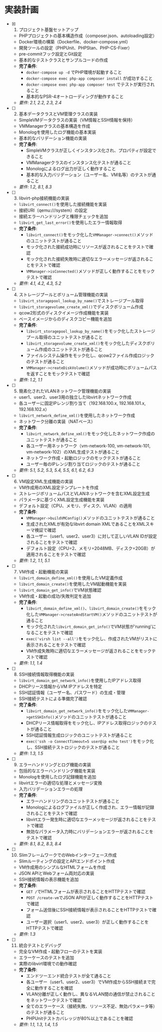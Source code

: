 # 実装計画

- [x] 1. プロジェクト基盤セットアップ
  - PHPプロジェクトの基本構造作成（composer.json、autoloading設定）
  - Docker環境の構築（Dockerfile、docker-compose.yml）
  - 開発ツールの設定（PHPUnit、PHPStan、PHP-CS-Fixer）
  - pre-commitフック設定とGit設定
  - 基本的なテストクラスとサンプルコードの作成
  - **完了条件**:
    - `docker-compose up -d` でPHP環境が起動すること
    - `docker-compose exec php-app composer install` が成功すること
    - `docker-compose exec php-app composer test` でテストが実行されること
    - 基本的なPSR-4オートローディングが動作すること
  - _要件: 2.1, 2.2, 2.3, 2.4_

- [ ] 2. 基本データクラスとVM管理クラスの実装
  - SimpleVMデータクラスの実装（VM情報とSSH情報を保持）
  - VMManagerクラスの基本構造を作成
  - Monologを使用したログ機能の基本実装
  - 基本的なバリデーション機能の実装
  - **完了条件**: 
    - SimpleVMクラスが正しくインスタンス化され、プロパティが設定できること
    - VMManagerクラスのインスタンス化テストが通ること
    - Monologによるログ出力が正しく動作すること
    - 基本的な入力バリデーション（ユーザー名、VM名等）のテストが通ること
  - _要件: 1.2, 8.1, 8.3_

- [ ] 3. libvirt-php接続機能の実装
  - `libvirt_connect()`を使用した接続機能を実装
  - 接続URI（qemu:///system）の設定
  - 接続エラーハンドリングと権限チェックを追加
  - `libvirt_get_last_error()`を使用したエラー情報取得
  - **完了条件**:
    - `libvirt_connect()`をモック化した`VMManager->connect()`メソッドのユニットテストが通ること
    - モック化された接続成功時にリソースが返されることをテストで確認
    - モック化された接続失敗時に適切なエラーメッセージが返されることをテストで確認
    - `VMManager->isConnected()`メソッドが正しく動作することをモックテストで確認
  - _要件: 4.1, 4.2, 4.3, 5.2_

- [ ] 4. ストレージプールとボリューム管理機能の実装
  - `libvirt_storagepool_lookup_by_name()`でストレージプール取得
  - `libvirt_storagevolume_create_xml()`でディスクボリューム作成
  - qcow2形式のディスクイメージ作成機能を実装
  - ベースイメージからのディスクコピー機能を追加
  - **完了条件**:
    - `libvirt_storagepool_lookup_by_name()`をモック化したストレージプール取得のユニットテストが通ること
    - `libvirt_storagevolume_create_xml()`をモック化したディスクボリューム作成のユニットテストが通ること
    - ファイルシステム操作をモック化し、qcow2ファイル作成ロジックのテストが通ること
    - `VMManager->createDiskVolume()`メソッドが成功時にボリュームパスを返すことをモックテストで確認
  - _要件: 1.2, 1.1_

- [ ] 5. 簡素化されたVLANネットワーク管理機能の実装
  - user1、user2、user3用の独立したlibvirtネットワーク作成
  - 各ユーザーに固定IPレンジ割り当て（192.168.100.x, 192.168.101.x, 192.168.102.x）
  - `libvirt_network_define_xml()`を使用したネットワーク作成
  - ネットワーク分離の実装（NATベース）
  - **完了条件**:
    - `libvirt_network_define_xml()`をモック化したネットワーク作成のユニットテストが通ること
    - 各ユーザー用ネットワーク（vm-network-100, vm-network-101, vm-network-102）のXML生成テストが通ること
    - ネットワーク作成・起動ロジックのモックテストが通ること
    - ユーザー毎のIPレンジ割り当てロジックのテストが通ること
  - _要件: 5.1, 5.2, 5.3, 5.4, 5.5, 6.1, 6.2, 6.3_

- [ ] 6. VM設定XML生成機能の実装
  - VM作成用のXML設定テンプレートを作成
  - ストレージボリュームパスとVLANネットワークを含むXML設定生成
  - パラメータに基づくXML設定生成機能を実装
  - デフォルト設定（CPU、メモリ、ディスク、VLAN）の適用
  - **完了条件**:
    - `VMManager->buildVMConfig()`メソッドのユニットテストが通ること
    - 生成されたXMLが有効なlibvirt domain XMLであることをXMLスキーマ検証で確認
    - 各ユーザー（user1、user2、user3）に対して正しいVLAN IDが設定されることをテストで確認
    - デフォルト設定（CPU=2、メモリ=2048MB、ディスク=20GB）が適用されることをテストで確認
  - _要件: 1.2, 1.1, 5.1_

- [ ] 7. VM作成・起動機能の実装
  - `libvirt_domain_define_xml()`を使用したVM定義作成
  - `libvirt_domain_create()`を使用したVM起動機能を実装
  - `libvirt_domain_get_info()`でVM状態確認
  - VM作成・起動の成功/失敗判定を追加
  - **完了条件**:
    - `libvirt_domain_define_xml()`、`libvirt_domain_create()`をモック化した`VMManager->createAndStartVM()`メソッドのユニットテストが通ること
    - モック化された`libvirt_domain_get_info()`でVM状態が'running'になることをテストで確認
    - `exec('virsh list --all')`をモック化し、作成されたVMがリストに表示されることをテストで確認
    - VM作成失敗時に適切なエラーメッセージが返されることをモックテストで確認
  - _要件: 1.1, 1.4_

- [ ] 8. SSH接続情報取得機能の実装
  - `libvirt_domain_get_network_info()`を使用したIPアドレス取得
  - DHCPリース情報からVM IPアドレスを特定
  - SSH認証情報（ユーザー名、パスワード）の生成・管理
  - SSH接続テストによる準備完了確認
  - **完了条件**:
    - `libvirt_domain_get_network_info()`をモック化した`VMManager->getSSHInfo()`メソッドのユニットテストが通ること
    - DHCPリース情報取得をモック化し、IPアドレス取得ロジックのテストが通ること
    - SSH認証情報生成ロジックのユニットテストが通ること
    - `exec('ssh -o ConnectTimeout=5 user@ip echo test')`をモック化し、SSH接続テストロジックのテストが通ること
  - _要件: 1.3, 1.5_

- [ ] 9. エラーハンドリングとログ機能の実装
  - 包括的なエラーハンドリング機能を実装
  - Monologを使用したログ記録機能を追加
  - libvirtエラーの適切な処理とメッセージ変換
  - 入力バリデーションエラーの処理
  - **完了条件**:
    - エラーハンドリングのユニットテストが通ること
    - Monologによるログファイルが正しく作成され、エラー情報が記録されることをテストで確認
    - libvirtエラー発生時に適切なエラーメッセージが返されることをテストで確認
    - 無効なパラメータ入力時にバリデーションエラーが返されることをテストで確認
  - _要件: 8.1, 8.2, 8.3, 8.4_

- [ ] 10. SlimフレームワークでのWebインターフェース作成
  - Slimルーティングの設定とAPIエンドポイント作成
  - VM作成用のシンプルなHTMLフォームを作成
  - JSON APIとWebフォーム両対応の実装
  - SSH接続情報の表示機能を追加
  - **完了条件**:
    - `GET /`でHTMLフォームが表示されることをHTTPテストで確認
    - `POST /create-vm`でJSON APIが正しく動作することをHTTPテストで確認
    - フォーム送信後にSSH接続情報が表示されることをHTTPテストで確認
    - ユーザー選択（user1、user2、user3）が正しく動作することをHTTPテストで確認
  - _要件: 1.3_

- [ ] 11. 統合テストとデバッグ
  - 完全なVM作成・起動フローのテストを実装
  - エラーケースのテストを追加
  - 実際のlibvirt環境での動作確認
  - **完了条件**:
    - エンドツーエンド統合テストが全て通ること
    - 各ユーザー（user1、user2、user3）でVM作成からSSH接続まで完全に動作することを確認
    - VLAN分離が正しく動作し、異なるVLAN間の通信が禁止されることをネットワークテストで確認
    - 全てのエラーケース（接続失敗、リソース不足、無効パラメータ等）のテストが通ること
    - PHPUnitテストカバレッジが80%以上であることを確認
  - _要件: 1.1, 1.3, 1.4, 1.5_